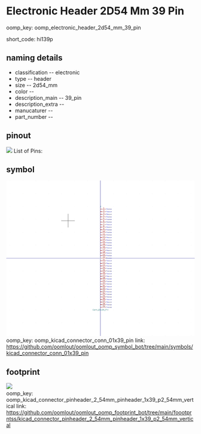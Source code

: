 # Electronic Header 2D54 Mm 39 Pin
oomp_key: oomp_electronic_header_2d54_mm_39_pin  

short_code: hi139p
## naming details
* classification -- electronic
* type -- header
* size -- 2d54_mm
* color -- 
* description_main -- 39_pin
* description_extra -- 
* manucaturer -- 
* part_number -- 
## pinout
![](working_pinout_600.png)
List of Pins:

## symbol

![](symbol/0/working/working_600.png)  
oomp_key: oomp_kicad_connector_conn_01x39_pin
link: https://github.com/oomlout/oomlout_oomp_symbol_bot/tree/main/symbols/kicad_connector_conn_01x39_pin


## footprint

![](footprint/0/working/working_600.png)  
oomp_key: oomp_kicad_connector_pinheader_2_54mm_pinheader_1x39_p2_54mm_vertical
link: https://github.com/oomlout/oomlout_oomp_footprint_bot/tree/main/foootprntss/kicad_connector_pinheader_2_54mm_pinheader_1x39_p2_54mm_vertical
